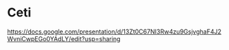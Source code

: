 # Ceti
https://docs.google.com/presentation/d/13Zt0C67NI3Rw4zu9GsjvghaF4J2WvniCwpEGo0YAdLY/edit?usp=sharing
